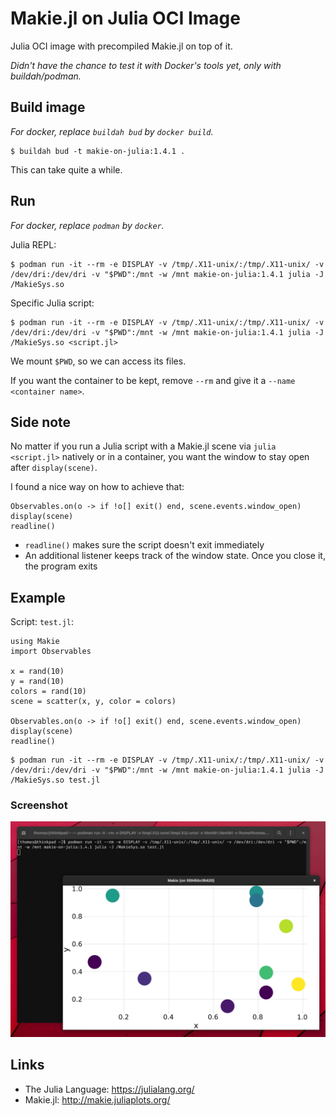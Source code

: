 # Makie.jl on Julia OCI Image

Julia OCI image with precompiled Makie.jl on top of it.

*Didn't have the chance to test it with Docker's tools yet, only with buildah/podman.*

## Build image

*For docker, replace `buildah bud` by `docker build`.*

```
$ buildah bud -t makie-on-julia:1.4.1 .
```

This can take quite a while.

## Run

*For docker, replace `podman` by `docker`.*

Julia REPL:
```
$ podman run -it --rm -e DISPLAY -v /tmp/.X11-unix/:/tmp/.X11-unix/ -v /dev/dri:/dev/dri -v "$PWD":/mnt -w /mnt makie-on-julia:1.4.1 julia -J /MakieSys.so
```

Specific Julia script:
```
$ podman run -it --rm -e DISPLAY -v /tmp/.X11-unix/:/tmp/.X11-unix/ -v /dev/dri:/dev/dri -v "$PWD":/mnt -w /mnt makie-on-julia:1.4.1 julia -J /MakieSys.so <script.jl>
```

We mount `$PWD`, so we can access its files.

If you want the container to be kept, remove `--rm` and give it a `--name <container name>`.

## Side note

No matter if you run a Julia script with a Makie.jl scene via `julia <script.jl>` natively or in a container,
you want the window to stay open after `display(scene)`.

I found a nice way on how to achieve that:
```
Observables.on(o -> if !o[] exit() end, scene.events.window_open)
display(scene)
readline()
```

* `readline()` makes sure the script doesn't exit immediately
* An additional listener keeps track of the window state. Once you close it, the program exits

## Example

Script: `test.jl`:
```
using Makie
import Observables

x = rand(10)
y = rand(10)
colors = rand(10)
scene = scatter(x, y, color = colors)

Observables.on(o -> if !o[] exit() end, scene.events.window_open)
display(scene)
readline()
```

```
$ podman run -it --rm -e DISPLAY -v /tmp/.X11-unix/:/tmp/.X11-unix/ -v /dev/dri:/dev/dri -v "$PWD":/mnt -w /mnt makie-on-julia:1.4.1 julia -J /MakieSys.so test.jl
```

### Screenshot

![Makie.jl scene with terminal in background](screenshot.png)

## Links

* The Julia Language: https://julialang.org/
* Makie.jl: http://makie.juliaplots.org/